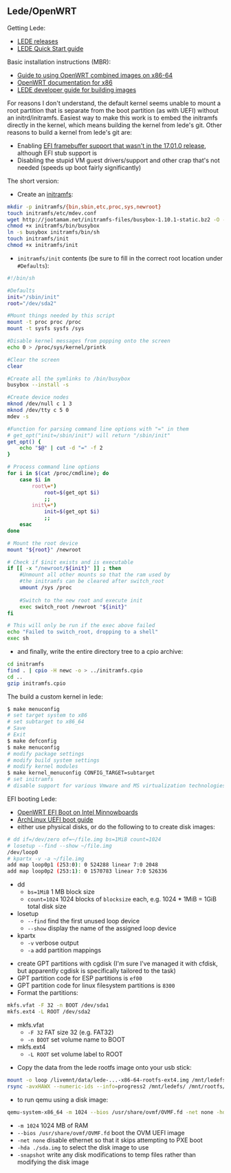 ## Lede/OpenWRT

Getting Lede:
* [LEDE releases](https://downloads.lede-project.org/releases/)
* [LEDE Quick Start guide](https://lede-project.org/docs/guide-quick-start/start)

Basic installation instructions (MBR):
* [Guide to using OpenWRT combined images on x86-64](https://we.riseup.net/lackof/openwrt-on-x86-64#using-the-combined-images)
* [OpenWRT documentation for x86](https://wiki.openwrt.org/inbox/doc/openwrt_x86)
* [LEDE developer guide for building images](https://lede-project.org/docs/guide-developer/use-buildsystem)

For reasons I don't understand, the default kernel seems unable to mount a root partition that is separate from the boot partition (as with UEFI) without an initrd/initramfs.  Easiest way to make this work is to embed the initramfs directly in the kernel, which means building the kernel from lede's git.  Other reasons to build a kernel from lede's git are:
* Enabling [EFI framebuffer support that wasn't in the 17.01.0 release](http://www.mail-archive.com/lede-dev@lists.infradead.org/msg05989.html), although EFI stub support is
* Disabling the stupid VM guest drivers/support and other crap that's not needed (speeds up boot fairly significantly)

The short version:
* Create an [initramfs](http://jootamam.net/howto-initramfs-image.htm):
```bash
mkdir -p initramfs/{bin,sbin,etc,proc,sys,newroot}
touch initramfs/etc/mdev.conf
wget http://jootamam.net/initramfs-files/busybox-1.10.1-static.bz2 -O - | bunzip2 > initramfs/bin/busybox
chmod +x initramfs/bin/busybox
ln -s busybox initramfs/bin/sh
touch initramfs/init
chmod +x initramfs/init
```
* `initramfs/init` contents (be sure to fill in the correct root location under `#Defaults`):
```bash
#!/bin/sh

#Defaults
init="/sbin/init"
root="/dev/sda2"

#Mount things needed by this script
mount -t proc proc /proc
mount -t sysfs sysfs /sys

#Disable kernel messages from popping onto the screen
echo 0 > /proc/sys/kernel/printk

#Clear the screen
clear

#Create all the symlinks to /bin/busybox
busybox --install -s

#Create device nodes
mknod /dev/null c 1 3
mknod /dev/tty c 5 0
mdev -s

#Function for parsing command line options with "=" in them
# get_opt("init=/sbin/init") will return "/sbin/init"
get_opt() {
	echo "$@" | cut -d "=" -f 2
}

# Process command line options
for i in $(cat /proc/cmdline); do
	case $i in
		root\=*)
			root=$(get_opt $i)
			;;
		init\=*)
			init=$(get_opt $i)
			;;
	esac
done

# Mount the root device
mount "${root}" /newroot

# Check if $init exists and is executable
if [[ -x "/newroot/${init}" ]] ; then
	#Unmount all other mounts so that the ram used by
	#the initramfs can be cleared after switch_root
	umount /sys /proc
	
	#Switch to the new root and execute init
	exec switch_root /newroot "${init}"
fi

# This will only be run if the exec above failed
echo "Failed to switch_root, dropping to a shell"
exec sh
```
* and finally, write the entire directory tree to a cpio archive:
```bash
cd initramfs
find . | cpio -H newc -o > ../initramfs.cpio
cd ..
gzip initramfs.cpio
```

The build a custom kernel in lede:

```bash
$ make menuconfig
# set target system to x86
# set subtarget to x86_64
# Save
# Exit
$ make defconfig
$ make menuconfig
# modify package settings
# modify build system settings
# modify kernel modules
$ make kernel_menuconfig CONFIG_TARGET=subtarget
# set initramfs
# disable support for various Vmware and MS virtualization technologies
```

EFI booting Lede:
* [OpenWRT EFI Boot on Intel Minnowboards](http://elinux.org/Minnowboard:MinnowMaxDistros#OpenWrt)
* [ArchLinux UEFI boot guide](https://wiki.archlinux.org/index.php/GNU_Parted#UEFI.2FGPT_examples)
* either use physical disks, or do the following to to create disk images:
```bash
# dd if=/dev/zero of=~/file.img bs=1MiB count=1024
# losetup --find --show ~/file.img
/dev/loop0
# kpartx -v -a ~/file.img
add map loop0p1 (253:0): 0 524288 linear 7:0 2048
add map loop0p2 (253:1): 0 1570783 linear 7:0 526336
```
  - dd
    + `bs=1MiB` 1 MB block size
    + `count=1024` 1024 blocks of `blocksize` each, e.g. 1024 * 1MiB = 1GiB total disk size
  - losetup
    + `--find` find the first unused loop device
    + `--show` display the name of the assigned loop device
  - kpartx
    + `-v` verbose output
    + `-a` add partition mappings
* create GPT partitions with cgdisk (I'm sure I've managed it with cfdisk, but apparently cgdisk is specifically tailored to the task)
* GPT partition code for ESP partitions is `ef00`
* GPT partition code for linux filesystem partitions is `8300`
* Format the partitions:
```bash
mkfs.vfat -F 32 -n BOOT /dev/sda1
mkfs.ext4 -L ROOT /dev/sda2
```
  - mkfs.vfat
    + `-F 32` FAT size 32 (e.g. FAT32)
    + `-n BOOT` set volume name to BOOT
  - mkfs.ext4
    + `-L ROOT` set volume label to ROOT
* Copy the data from the lede rootfs image onto your usb stick:
```bash
mount -o loop /livemnt/data/lede-...-x86-64-rootfs-ext4.img /mnt/ledefs
rsync -avxHAWX --numeric-ids --info=progress2 /mnt/ledefs/ /mnt/rootfs/
```
* to run qemu using a disk image:
```bash
qemu-system-x86_64 -m 1024 --bios /usr/share/ovmf/OVMF.fd -net none -hda ./sda.img -snapshot
```
  - `-m 1024` 1024 MB of RAM
  - `--bios /usr/share/ovmf/OVMF.fd` boot the OVM UEFI image
  - `-net none` disable ethernet so that it skips attempting to PXE boot
  - `-hda ./sda.img` to select the disk image to use
  - `-snapshot` write any disk modifications to temp files rather than modifying the disk image
